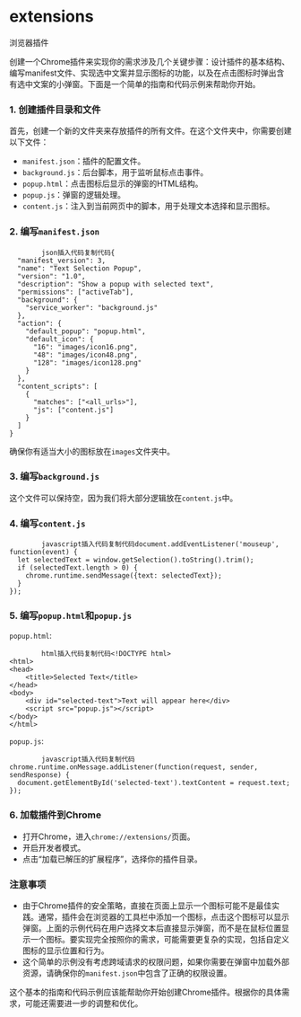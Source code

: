 # extensions
浏览器插件





创建一个Chrome插件来实现你的需求涉及几个关键步骤：设计插件的基本结构、编写manifest文件、实现选中文案并显示图标的功能，以及在点击图标时弹出含有选中文案的小弹窗。下面是一个简单的指南和代码示例来帮助你开始。

### 1. 创建插件目录和文件

首先，创建一个新的文件夹来存放插件的所有文件。在这个文件夹中，你需要创建以下文件：

- `manifest.json`：插件的配置文件。
- `background.js`：后台脚本，用于监听鼠标点击事件。
- `popup.html`：点击图标后显示的弹窗的HTML结构。
- `popup.js`：弹窗的逻辑处理。
- `content.js`：注入到当前网页中的脚本，用于处理文本选择和显示图标。

### 2. 编写`manifest.json`

```
        json插入代码复制代码{
  "manifest_version": 3,
  "name": "Text Selection Popup",
  "version": "1.0",
  "description": "Show a popup with selected text",
  "permissions": ["activeTab"],
  "background": {
    "service_worker": "background.js"
  },
  "action": {
    "default_popup": "popup.html",
    "default_icon": {
      "16": "images/icon16.png",
      "48": "images/icon48.png",
      "128": "images/icon128.png"
    }
  },
  "content_scripts": [
    {
      "matches": ["<all_urls>"],
      "js": ["content.js"]
    }
  ]
}
```

确保你有适当大小的图标放在`images`文件夹中。

### 3. 编写`background.js`

这个文件可以保持空，因为我们将大部分逻辑放在`content.js`中。

### 4. 编写`content.js`

```
        javascript插入代码复制代码document.addEventListener('mouseup', function(event) {
  let selectedText = window.getSelection().toString().trim();
  if (selectedText.length > 0) {
    chrome.runtime.sendMessage({text: selectedText});
  }
});
```

### 5. 编写`popup.html`和`popup.js`

`popup.html`:

```
        html插入代码复制代码<!DOCTYPE html>
<html>
<head>
    <title>Selected Text</title>
</head>
<body>
    <div id="selected-text">Text will appear here</div>
    <script src="popup.js"></script>
</body>
</html>
```

`popup.js`:

```
        javascript插入代码复制代码chrome.runtime.onMessage.addListener(function(request, sender, sendResponse) {
  document.getElementById('selected-text').textContent = request.text;
});
```

### 6. 加载插件到Chrome

- 打开Chrome，进入`chrome://extensions/`页面。
- 开启开发者模式。
- 点击“加载已解压的扩展程序”，选择你的插件目录。

### 注意事项

- 由于Chrome插件的安全策略，直接在页面上显示一个图标可能不是最佳实践。通常，插件会在浏览器的工具栏中添加一个图标，点击这个图标可以显示弹窗。上面的示例代码在用户选择文本后直接显示弹窗，而不是在鼠标位置显示一个图标。要实现完全按照你的需求，可能需要更复杂的实现，包括自定义图标的显示位置和行为。
- 这个简单的示例没有考虑跨域请求的权限问题，如果你需要在弹窗中加载外部资源，请确保你的`manifest.json`中包含了正确的权限设置。

这个基本的指南和代码示例应该能帮助你开始创建Chrome插件。根据你的具体需求，可能还需要进一步的调整和优化。
